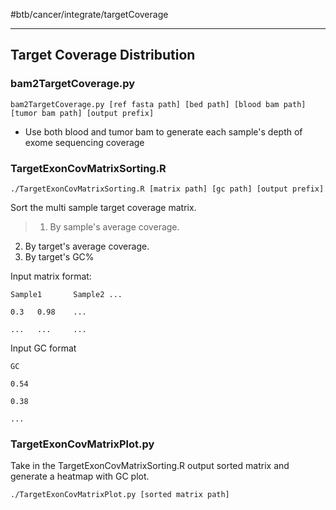 #btb/cancer/integrate/targetCoverage

---

## Target Coverage Distribution
### bam2TargetCoverage.py
  

    bam2TargetCoverage.py [ref fasta path] [bed path] [blood bam path] [tumor bam path] [output prefix]

  
  * Use both blood and tumor bam to generate each sample's depth of exome sequencing coverage


### TargetExonCovMatrixSorting.R

    ./TargetExonCovMatrixSorting.R [matrix path] [gc path] [output prefix]

Sort the multi sample target coverage matrix.
>1. By sample's average coverage.
2. By target's average coverage.
3. By target's GC%


Input matrix format:

    Sample1       Sample2 ...
    
    0.3   0.98    ...
    
    ...   ...     ...

Input GC format

    GC

    0.54

    0.38

    ...


###  TargetExonCovMatrixPlot.py
Take in the TargetExonCovMatrixSorting.R output sorted matrix and generate a heatmap with GC plot.

    ./TargetExonCovMatrixPlot.py [sorted matrix path]

